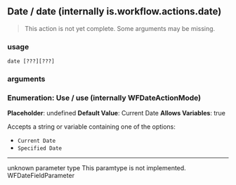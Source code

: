 
## Date / date (internally is.workflow.actions.date)

> This action is not yet complete. Some arguments may be missing.

### usage
`date [???][???]`

### arguments
### Enumeration: Use / use (internally WFDateActionMode)
**Placeholder**: undefined
**Default Value**: Current Date
**Allows Variables**: true


Accepts a string 
or variable
containing one of the options:

- `Current Date`
- `Specified Date`
---
unknown parameter type This paramtype is not implemented. WFDateFieldParameter
